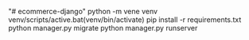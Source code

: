"# ecommerce-django" 
python -m vene venv
venv/scripts/active.bat(venv/bin/activate)
pip install -r requirements.txt
python manager.py migrate
python manager.py runserver
